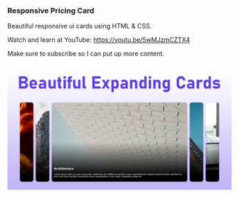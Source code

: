 ### Responsive Pricing Card
Beautiful responsive ui cards using HTML & CSS.

Watch and learn at YouTube: https://youtu.be/5wMJzmCZTX4

Make sure to subscribe so I can put up more content.

![Expanding Cards](/preview.png)
